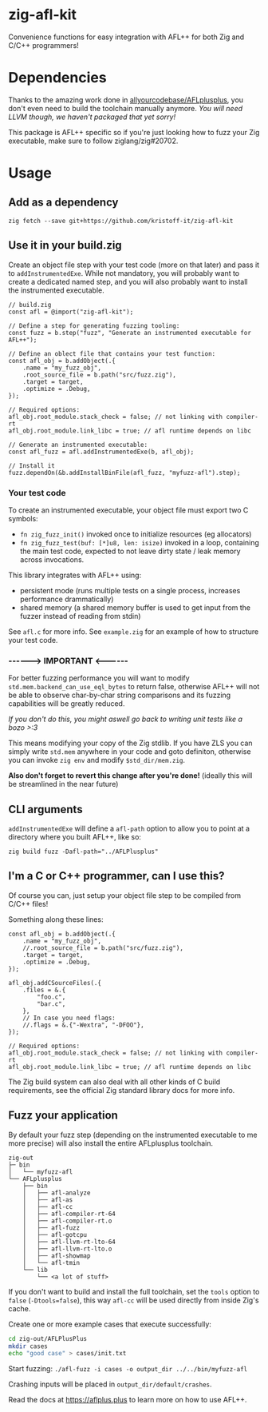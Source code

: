 # zig-afl-kit
Convenience functions for easy integration with AFL++ for both Zig and C/C++ programmers!

# Dependencies
Thanks to the amazing work done in [allyourcodebase/AFLplusplus](https://github.com/allyourcodebase/AFLplusplus), you don't even need to build the toolchain manually anymore. *You will need LLVM though, we haven't packaged that yet sorry!*

This package is AFL++ specific so if you're just looking how to fuzz your Zig executable, make sure to follow ziglang/zig#20702.

# Usage

## Add as a dependency
`zig fetch --save git+https://github.com/kristoff-it/zig-afl-kit`

## Use it in your build.zig

Create an object file step with your test code (more on that later) and pass it to `addInstrumentedExe`. While not mandatory, you will probably want to create a dedicated named step, and you will also probably want to install the instrumented executable.

```zig
// build.zig
const afl = @import("zig-afl-kit");

// Define a step for generating fuzzing tooling:
const fuzz = b.step("fuzz", "Generate an instrumented executable for AFL++");

// Define an oblect file that contains your test function:
const afl_obj = b.addObject(.{
    .name = "my_fuzz_obj",
    .root_source_file = b.path("src/fuzz.zig"),
    .target = target,
    .optimize = .Debug,
});

// Required options:
afl_obj.root_module.stack_check = false; // not linking with compiler-rt
afl_obj.root_module.link_libc = true; // afl runtime depends on libc

// Generate an instrumented executable:
const afl_fuzz = afl.addInstrumentedExe(b, afl_obj);

// Install it
fuzz.dependOn(&b.addInstallBinFile(afl_fuzz, "myfuzz-afl").step);
```

### Your test code
To create an instrumented executable, your object file must export two C symbols: 
- `fn zig_fuzz_init()` invoked once to initialize resources (eg allocators)
- `fn zig_fuzz_test(buf: [*]u8, len: isize)` invoked in a loop, containing the main test code, expected to not leave dirty state / leak memory across invocations.

This library integrates with AFL++ using:
- persistent mode (runs multiple tests on a single process, increases performance drammatically)
- shared memory (a shared memory buffer is used to get input from the fuzzer instead of reading from stdin)

See `afl.c` for more info.
See `example.zig` for an example of how to structure your test code.

### **------> IMPORTANT <------**
For better fuzzing performance you will want to modify `std.mem.backend_can_use_eql_bytes` to return false, otherwise AFL++ will not be able to observe char-by-char string comparisons and its fuzzing capabilities will be greatly reduced.

*If you don't do this, you might aswell go back to writing unit tests like a bozo >:3*

This means modifying your copy of the Zig stdlib. If you have ZLS you can simply write `std.mem` anywhere in your code and goto definiton, otherwise you can invoke `zig env` and modify `$std_dir/mem.zig`.

**Also don't forget to revert this change after you're done!**
(ideally this will be streamlined in the near future)

## CLI arguments
`addInstrumentedExe` will define a `afl-path` option to allow you to point at a directory where you built AFL++, like so:

`zig build fuzz -Dafl-path="../AFLPlusplus"`

## I'm a C or C++ programmer, can I use this?
Of course you can, just setup your object file step to be compiled from C/C++ files!

Something along these lines:

```zig
const afl_obj = b.addObject(.{
    .name = "my_fuzz_obj",
    //.root_source_file = b.path("src/fuzz.zig"),
    .target = target,
    .optimize = .Debug,
});

afl_obj.addCSourceFiles(.{
    .files = &.{
        "foo.c",
        "bar.c",
    },
    // In case you need flags:
    //.flags = &.{"-Wextra", "-DFOO"},
});

// Required options:
afl_obj.root_module.stack_check = false; // not linking with compiler-rt
afl_obj.root_module.link_libc = true; // afl runtime depends on libc

```
The Zig build system can also deal with all other kinds of C build requirements, see the official Zig standard library docs for more info.

## Fuzz your application
By default your fuzz step (depending on the instrumented executable to me more precise) will also install the entire AFLplusplus toolchain.

```
zig-out
├─ bin
│   └── myfuzz-afl 
└── AFLplusplus
    ├── bin
    │   ├── afl-analyze
    │   ├── afl-as
    │   ├── afl-cc
    │   ├── afl-compiler-rt-64
    │   ├── afl-compiler-rt.o
    │   ├── afl-fuzz
    │   ├── afl-gotcpu
    │   ├── afl-llvm-rt-lto-64
    │   ├── afl-llvm-rt-lto.o
    │   ├── afl-showmap
    │   └── afl-tmin
    └── lib
        └── <a lot of stuff>
```

If you don't want to build and install the full toolchain, set the `tools` option to `false` (`-Dtools=false`), this way `afl-cc` will be used directly from inside Zig's cache.

Create one or more example cases that execute successfully:

```bash
cd zig-out/AFLPlusPlus
mkdir cases
echo "good case" > cases/init.txt   
```

Start fuzzing:
`./afl-fuzz -i cases -o output_dir ../../bin/myfuzz-afl`

Crashing inputs will be placed in `output_dir/default/crashes`.

Read the docs at https://aflplus.plus to learn more on how to use AFL++.
